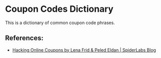 # Coupon Codes Dictionary

This is a dictionary of common coupon code phrases.

## References:

* [Hacking Online Coupons by Lena Frid & Peled Eldan | SpiderLabs Blog](https://www.trustwave.com/en-us/resources/blogs/spiderlabs-blog/hacking-online-coupons/)

